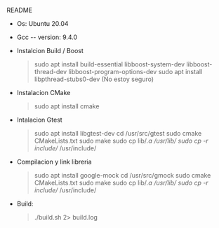README

* Os: Ubuntu 20.04
* Gcc -- version: 9.4.0

* Instalcion Build / Boost
	> sudo apt install build-essential libboost-system-dev libboost-thread-dev libboost-program-options-dev
	> sudo apt install libpthread-stubs0-dev (No estoy seguro)


* Instalacion CMake
	> sudo apt install cmake


* Intalacion Gtest
	> sudo apt install libgtest-dev
	> cd /usr/src/gtest
	> sudo cmake CMakeLists.txt
	> sudo make
	> sudo cp lib/*.a /usr/lib/
	> sudo cp -r include/* /usr/include/


* Compilacion y link libreria
	> sudo apt install google-mock
	> cd /usr/src/gmock
	> sudo cmake CMakeLists.txt
	> sudo make
	> sudo cp lib/*.a /usr/lib/
	> sudo cp -r include/* /usr/include/

* Build:
	> ./build.sh 2> build.log
